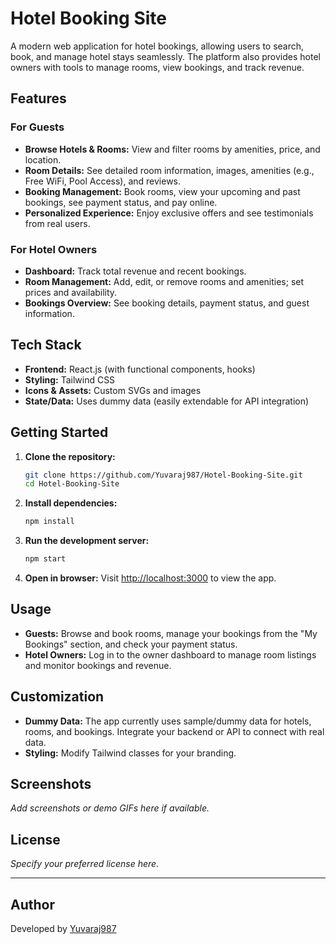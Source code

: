 # Hotel Booking Site

A modern web application for hotel bookings, allowing users to search, book, and manage hotel stays seamlessly. The platform also provides hotel owners with tools to manage rooms, view bookings, and track revenue.

## Features

### For Guests
- **Browse Hotels & Rooms:** View and filter rooms by amenities, price, and location.
- **Room Details:** See detailed room information, images, amenities (e.g., Free WiFi, Pool Access), and reviews.
- **Booking Management:** Book rooms, view your upcoming and past bookings, see payment status, and pay online.
- **Personalized Experience:** Enjoy exclusive offers and see testimonials from real users.

### For Hotel Owners
- **Dashboard:** Track total revenue and recent bookings.
- **Room Management:** Add, edit, or remove rooms and amenities; set prices and availability.
- **Bookings Overview:** See booking details, payment status, and guest information.

## Tech Stack

- **Frontend:** React.js (with functional components, hooks)
- **Styling:** Tailwind CSS
- **Icons & Assets:** Custom SVGs and images
- **State/Data:** Uses dummy data (easily extendable for API integration)

## Getting Started

1. **Clone the repository:**
   ```bash
   git clone https://github.com/Yuvaraj987/Hotel-Booking-Site.git
   cd Hotel-Booking-Site
   ```

2. **Install dependencies:**
   ```bash
   npm install
   ```

3. **Run the development server:**
   ```bash
   npm start
   ```

4. **Open in browser:**
   Visit [http://localhost:3000](http://localhost:3000) to view the app.

## Usage

- **Guests:** Browse and book rooms, manage your bookings from the "My Bookings" section, and check your payment status.
- **Hotel Owners:** Log in to the owner dashboard to manage room listings and monitor bookings and revenue.

## Customization

- **Dummy Data:** The app currently uses sample/dummy data for hotels, rooms, and bookings. Integrate your backend or API to connect with real data.
- **Styling:** Modify Tailwind classes for your branding.

## Screenshots

*Add screenshots or demo GIFs here if available.*

## License

*Specify your preferred license here.*

---

## Author

Developed by [Yuvaraj987](https://github.com/Yuvaraj987)
